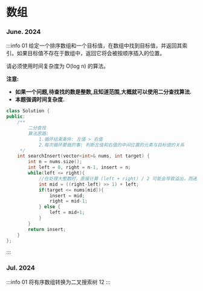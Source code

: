 # 数组

### June. 2024
:::info 01
给定一个排序数组和一个目标值，在数组中找到目标值，并返回其索引。如果目标值不存在于数组中，返回它将会被按顺序插入的位置。

请必须使用时间复杂度为 O(log n) 的算法。

**注意:**

- **如果一个问题,待查找的数是整数,且知道范围,大概就可以使用二分查找算法.**
- **本题强调时间复杂度.**

```C++
class Solution {
public:
    /**
        二分查找
        算法思路: 
            1.循环结束条件: 左值 > 右值
            2.每次循环要做的事: 判断左值和右值的中间位置的元素与目标值的关系
     */
    int searchInsert(vector<int>& nums, int target) {
        int n = nums.size();
        int left = 0, right = n-1, insert = n;
        while(left <= right){
            //在处理大整数时，直接计算 (left + right) / 2 可能会导致溢出，而通过 ((right - left) >> 1) + left 的方法则避免了这种情况
            int mid = ((right-left) >> 1) + left;
            if(target <= nums[mid]){
                insert = mid;
                right = mid-1;
            } else {
                left = mid+1;
            }
        }
        return insert;
    }
};
```
:::

### Jul. 2024
:::info 01
将有序数组转换为二叉搜索树
12
:::
